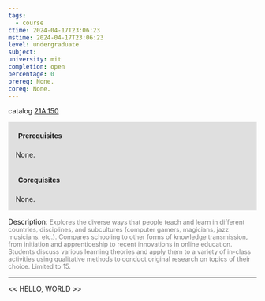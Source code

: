 ```yaml
---
tags:
  - course
ctime: 2024-04-17T23:06:23
mstime: 2024-04-17T23:06:23
level: undergraduate
subject: 
university: mit
completion: open
percentage: 0
prereq: None.
coreq: None.
---
```


catalog [21A.150](http://student.mit.edu/catalog/m21Aa.html#21A.150)

<span style="display: block; padding: 15px; background-color: rgb(100, 100, 100, 0.2);"><font id="m_prereq2096_0" style="display: block; font-family: Arial, sans-serif; font-weight: bold; padding: 5px">Prerequisites</font><br><span id="prereq2096_0">None.</span></span>
<span style="display: block; padding: 15px; background-color: rgb(100, 100, 100, 0.2);"><font id="m_coreq2096_0" style="display: block; font-family: Arial, sans-serif; font-weight: bold; padding: 5px">Corequisites</font><br><span id="coreq2096_0">None.</span></span>

<font style="">Description:</font>
<font style="color: grey; font-size: 0.8rem;">Explores the diverse ways that people teach and learn in different countries, disciplines, and subcultures (computer gamers, magicians, jazz musicians, etc.). Compares schooling to other forms of knowledge transmission, from initiation and apprenticeship to recent innovations in online education. Students discuss various learning theories and apply them to a variety of in-class activities using qualitative methods to conduct original research on topics of their choice. Limited to 15.</font>



---

<< HELLO, WORLD >>
